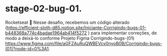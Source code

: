# stage-02-bug-01.

Rocketseat 🚀
Nesse desafio, recebemos um código alterado (https://efficient-sloth-d85.notion.site/Iniciante-Corrigindo-bugs-01-b448368a774c4badae1964ab414f5272
) para implementar correções, de modo a deixá-lo conforme Projeto Figma Corrigindo-bugs-(01) https://www.figma.com/file/aGFZAuRuQWBEVcv0nyoB0B/Corrigindo-bugs-(01)?node-id=0%3A1.
